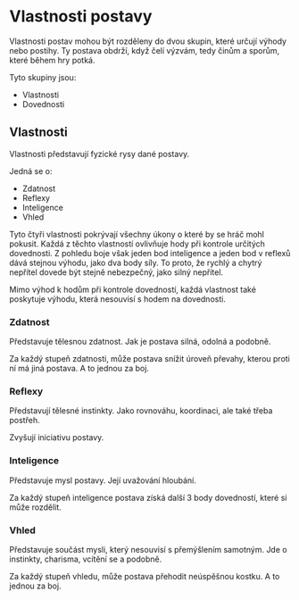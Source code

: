# Vlastnosti postavy
Vlastnosti postav mohou být rozděleny do dvou skupin, které určují výhody nebo postihy. Ty postava obdrží, když čelí výzvám, tedy činům a sporům,  které během hry potká.

Tyto skupiny jsou:

+ Vlastnosti
+ Dovednosti

## Vlastnosti
Vlastnosti představují fyzické rysy dané postavy.

Jedná se o:

+ Zdatnost
+ Reflexy
+ Inteligence
+ Vhled

Tyto čtyři vlastnosti pokrývají všechny úkony o které by se hráč mohl pokusit. Každá z těchto vlastností ovlivňuje hody při kontrole určitých dovednosti. Z pohledu boje však jeden bod inteligence a jeden bod v reflexů dává stejnou výhodu, jako dva body síly. To proto, že rychlý a chytrý nepřítel dovede být stejně nebezpečný, jako silný nepřítel.

Mimo výhod k hodům při kontrole dovedností, každá vlastnost také poskytuje výhodu, která nesouvisí s hodem na dovednosti.

### Zdatnost
Představuje tělesnou zdatnost. Jak je postava silná, odolná a podobně.

Za každý stupeň zdatnosti, může postava snížit úroveň převahy, kterou proti ní má jiná postava. A to jednou za boj.

### Reflexy
Představují tělesné instinkty. Jako rovnováhu, koordinaci, ale také třeba postřeh.

Zvyšují iniciativu postavy.

### Inteligence
Představuje mysl postavy. Její uvažování hloubání.

Za každý stupeň inteligence postava získá další 3 body dovedností, které si může rozdělit.

### Vhled
Představuje součást mysli, který nesouvisí s přemýšlením samotným. Jde o instinkty, charisma, vcítění se a podobně.

Za každý stupeň vhledu, může postava přehodit neúspěšnou kostku. A to jednou za boj.
